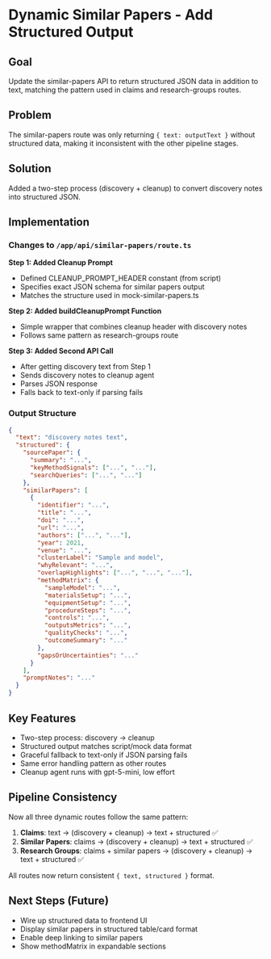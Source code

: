 # Dynamic Similar Papers - Add Structured Output

## Goal
Update the similar-papers API to return structured JSON data in addition to text, matching the pattern used in claims and research-groups routes.

## Problem
The similar-papers route was only returning `{ text: outputText }` without structured data, making it inconsistent with the other pipeline stages.

## Solution
Added a two-step process (discovery + cleanup) to convert discovery notes into structured JSON.

## Implementation

### Changes to `/app/api/similar-papers/route.ts`

**Step 1: Added Cleanup Prompt**
- Defined CLEANUP_PROMPT_HEADER constant (from script)
- Specifies exact JSON schema for similar papers output
- Matches the structure used in mock-similar-papers.ts

**Step 2: Added buildCleanupPrompt Function**
- Simple wrapper that combines cleanup header with discovery notes
- Follows same pattern as research-groups route

**Step 3: Added Second API Call**
- After getting discovery text from Step 1
- Sends discovery notes to cleanup agent
- Parses JSON response
- Falls back to text-only if parsing fails

### Output Structure
```json
{
  "text": "discovery notes text",
  "structured": {
    "sourcePaper": {
      "summary": "...",
      "keyMethodSignals": ["...", "..."],
      "searchQueries": ["...", "..."]
    },
    "similarPapers": [
      {
        "identifier": "...",
        "title": "...",
        "doi": "...",
        "url": "...",
        "authors": ["...", "..."],
        "year": 2021,
        "venue": "...",
        "clusterLabel": "Sample and model",
        "whyRelevant": "...",
        "overlapHighlights": ["...", "...", "..."],
        "methodMatrix": {
          "sampleModel": "...",
          "materialsSetup": "...",
          "equipmentSetup": "...",
          "procedureSteps": "...",
          "controls": "...",
          "outputsMetrics": "...",
          "qualityChecks": "...",
          "outcomeSummary": "..."
        },
        "gapsOrUncertainties": "..."
      }
    ],
    "promptNotes": "..."
  }
}
```

## Key Features
- Two-step process: discovery → cleanup
- Structured output matches script/mock data format
- Graceful fallback to text-only if JSON parsing fails
- Same error handling pattern as other routes
- Cleanup agent runs with gpt-5-mini, low effort

## Pipeline Consistency
Now all three dynamic routes follow the same pattern:

1. **Claims**: text → (discovery + cleanup) → text + structured ✅
2. **Similar Papers**: claims → (discovery + cleanup) → text + structured ✅
3. **Research Groups**: claims + similar papers → (discovery + cleanup) → text + structured ✅

All routes now return consistent `{ text, structured }` format.

## Next Steps (Future)
- Wire up structured data to frontend UI
- Display similar papers in structured table/card format
- Enable deep linking to similar papers
- Show methodMatrix in expandable sections
